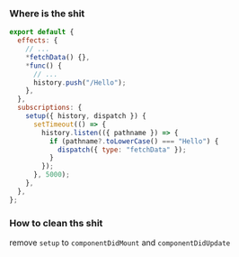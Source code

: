 ### Where is the shit

```javascript
export default {
  effects: {
    // ...
    *fetchData() {},
    *func() {
      // ...
      history.push("/Hello");
    },
  },
  subscriptions: {
    setup({ history, dispatch }) {
      setTimeout(() => {
        history.listen(({ pathname }) => {
          if (pathname?.toLowerCase() === "Hello") {
            dispatch({ type: "fetchData" });
          }
        });
      }, 5000);
    },
  },
};
```

### How to clean ths shit

remove `setup` to `componentDidMount` and `componentDidUpdate`

